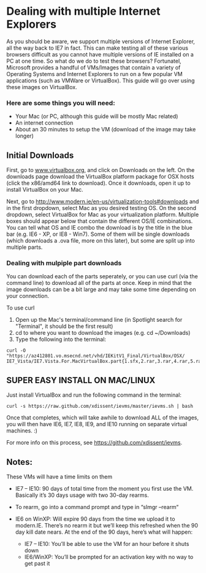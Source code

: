 # Dealing with multiple Internet Explorers
As you should be aware, we support multiple versions of Internet Explorer, all the way back to IE7 in fact. This can make testing all of these various browsers difficult as you cannot have multiple versions of IE installed on a PC at one time. So what do we do to test these browsers? Fortunatel, Microsoft provides a handful of VMs/Images that contain a variety of Operating Systems and Internet Explorers to run on a few popular VM applications (such as VMWare or VirtualBox). This guide will go over using these images on VirtualBox.
### Here are some things you will need:
+ Your Mac (or PC, although this guide will be mostly Mac related)
+ An internet connection
+ About an 30 minutes to setup the VM (download of the image may take longer)

## Initial Downloads
First, go to www.virtualbox.org, and click on Downloads on the left. On the downloads page download the VirtualBox platform package for OSX hosts (click the x86/amd64 link to download). Once it downloads, open it up to install VirtualBox on your Mac.

Next, go to http://www.modern.ie/en-us/virtualization-tools#downloads and in the first dropdown, select Mac as you desired testing OS. On the second dropdown, select VirtualBox for Mac as your virtualization platform. Multiple boxes should appear below that contain the different OS/IE combinations. You can tell what OS and IE combo the download is by the title in the blue bar (e.g. IE6 - XP, or IE8 - Win7). Some of them will be single downloads (which downloads a .ova file, more on this later), but some are split up into multiple parts.

### Dealing with mulpiple part downloads
You can download each of the parts seperately, or you can use curl (via the command line) to download all of the parts at once. Keep in mind that the image downloads can be a bit large and may take some time depending on your connection.

To use curl

1. Open up the Mac's terminal/command line (in Spotlight search for "Terminal", it should be the first result)
2. cd to where you want to download the images (e.g. cd ~/Downloads)
3. Type the following into the terminal:
 ```
 curl -O "https://az412801.vo.msecnd.net/vhd/IEKitV1_Final/VirtualBox/OSX/
 IE7_Vista/IE7.Vista.For.MacVirtualBox.part{1.sfx,2.rar,3.rar,4.rar,5.rar}"
 ```

## SUPER EASY INSTALL ON MAC/LINUX
Just install VirtualBox and run the following command in the terminal:
```
curl -s https://raw.github.com/xdissent/ievms/master/ievms.sh | bash
```
Once that completes, which will take awhile to download ALL of the images, you will then have IE6, IE7, IE8, IE9, and IE10 running on separate virtual machines. :)

For more info on this process, see https://github.com/xdissent/ievms.

## Notes:
These VMs will have a time limits on them
  + IE7 – IE10: 90 days of total time from the moment you first use the VM. Basically it’s 30 days usage with two 30-day rearms.

   - To rearm, go into a command prompt and type in “slmgr –rearm“
 + IE6 on WinXP: Will expire 90 days from the time we upload it to modern.IE. There’s no rearm it but we’ll keep this refreshed when the 90 day kill date nears.
At the end of the 90 days, here’s what will happen:

   - IE7 – IE10: You’ll be able to use the VM for an hour before it shuts down
   - IE6/WinXP: You’ll be prompted for an activation key with no way to get past it
